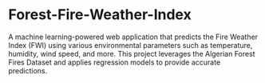 # Forest-Fire-Weather-Index
A machine learning-powered web application that predicts the Fire Weather Index (FWI) using various environmental parameters such as temperature, humidity, wind speed, and more. This project leverages the Algerian Forest Fires Dataset and applies regression models to provide accurate predictions.
